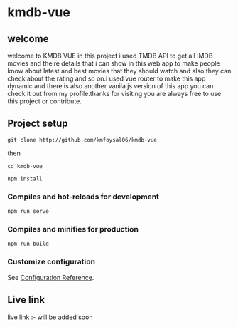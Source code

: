 # kmdb-vue
## welcome 
welcome to KMDB VUE in this project i used TMDB API to get all IMDB movies and theire details that i can show in this web app to make people know about latest and best movies that they should watch and also they can check about the rating and so on.i used vue router to make this app dynamic and there is also another vanila js version of this app.you can check it out from my profile.thanks for visiting you are always free to use this project or contribute.



## Project setup

```
git clone http://github.com/kmfoysal06/kmdb-vue
```

then 
```
cd kmdb-vue
```

```
npm install
```

### Compiles and hot-reloads for development
```
npm run serve
```

### Compiles and minifies for production
```
npm run build
```

### Customize configuration
See [Configuration Reference](https://cli.vuejs.org/config/).


## Live link
live link :- will be added soon